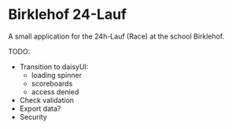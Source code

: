 # Birklehof 24-Lauf

A small application for the 24h-Lauf (Race) at the school Birklehof.

TODO:

- Transition to daisyUI:
  - loading spinner
  - scoreboards
  - access denied
- Check validation
- Export data?
- Security
